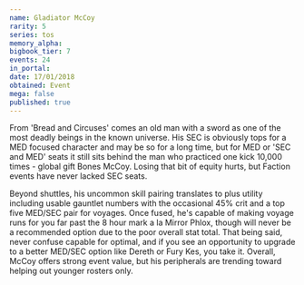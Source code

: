 ```yaml
---
name: Gladiator McCoy
rarity: 5
series: tos
memory_alpha:
bigbook_tier: 7
events: 24
in_portal:
date: 17/01/2018
obtained: Event
mega: false
published: true
---
```


From 'Bread and Circuses' comes an old man with a sword as one of the most deadly beings in the known universe. His SEC is obviously tops for a MED focused character and may be so for a long time, but for MED or 'SEC and MED' seats it still sits behind the man who practiced one kick 10,000 times - global gift Bones McCoy. Losing that bit of equity hurts, but Faction events have never lacked SEC seats.

Beyond shuttles, his uncommon skill pairing translates to plus utility including usable gauntlet numbers with the occasional 45% crit and a top five MED/SEC pair for voyages. Once fused, he's capable of making voyage runs for you far past the 8 hour mark a la Mirror Phlox, though will never be a recommended option due to the poor overall stat total. That being said, never confuse capable for optimal, and if you see an opportunity to upgrade to a better MED/SEC option like Dereth or Fury Kes, you take it. Overall, McCoy offers strong event value, but his peripherals are trending toward helping out younger rosters only.
